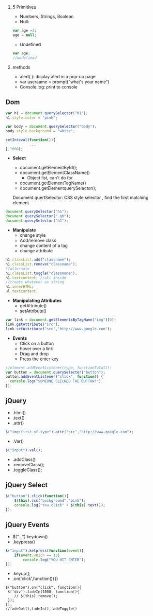 1. 5 Primitives

   * Numbers, Strings, Boolean
   * Null: 

   ```javascript
   var age =3;
   age = null;
   ```

   * Undefined

   ```javascript
   var age;
   //undefined
   ```

2. methods

   - alert( ):  display alert in a pop-up page
   - var useraame = prompt("what's your name")
   - Console.log: print to console

## Dom

```javascript
var h1 = document.querySelector("h1");
h1.style.color = "pink";

var body = document.querySelector("body");
body.style.background = "white";

setInteval(function()){
           ...
},1000);
```

* **Select**

  * document.getElementById();
  * document.getElementClassName()
    * Object list, can't do for
  * document.getElementTagName()
  * document.getElementquerySelector();

  Document.quertSelector: CSS style selector , find the first matching element

```javascript
document.querySelector("h1");
document.querySelector(".gb");
document.querySelector("h1");
```

* **Manipulate**
  * change style
  * Add/remove class
  * change content of a tag
  * change attribute

```javascript
h1.classList.add("classname");
h1.classList.remove("classname");
//alternate
h1.classList.toggle("classname");
h1.textcontent; //all inside 
//treats whatever as string
h1.innerHTML;
ul.textcontent;
```

* **Manipulating Attributes**
  * getAttribute()
  * setAttribute()

```javascript
var link = document.getElementsByTagName("img")[0];
link.getAttribute("src");
link.setAttribute("src","http://www.google.com");
```

* **Events**
  * Click on a button
  * hover over a link
  * Drag and drop
  * Press the enter key

```javascript
//element.addEventListener(type, functionToCall);
var button = document.querySelector("button");
button.addEventListener("click", function() {
  console.log("SOMEONE CLICKED THE BUTTON!");
});
```

## jQuery

* .html()
* .text()
* .attr()

```javascript
$("img:first-of-type").attr("src","http://www.google.com");
```

* .Var()

```javascript
$("input").val();
```

* .addClass()
* .removeClass();
* .toggleClass();

## jQuery Select

```javascript
$("button").click(function(){
	$(this).css("background","pink");
	console.log("You click" + $(this).text());
});
```

## jQuery Events

* $("...").keydown()
* .keypress()

```javascript
$("input").ketpress(function(event){
	if(event.which == 13)
		console.log("YOU HIT ENTER");
});
```

* .keyup();
* .on('click',function(){})

```
$("button").on("click", function(){
 $('div').fadeIn(1000, function(){
 	// $(this).remove();
 });
});
//fadeOut(),fadeIn(),fadeToggle()
```

